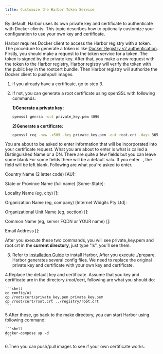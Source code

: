 ```yaml
---
title: Customize the Harbor Token Service
---
```


By default, Harbor uses its own private key and certificate to authenticate with Docker clients. This topic describes how to optionally customize your configuration to use your own key and certificate.

Harbor requires Docker client to access the Harbor registry with a token. The procedure to generate a token is like [Docker Registry v2 authentication](https://github.com/docker/distribution/blob/master/docs/spec/auth/token.md). Firstly, you should make a request to the token service for a token. The token is signed by the private key. After that, you make a new request with the token to the Harbor registry, Harbor registry will verify the token with the public key in the rootcert bundle. Then Harbor registry will authorize the Docker client to push/pull images.

1. If you already have a certificate, go to step 3.
1. If not, you can generate a root certificate using openSSL with following commands:
  
    **1)Generate a private key:**

    ```sh
    openssl genrsa -out private_key.pem 4096
    ```
      
    **2)Generate a certificate:**

    ```sh
    openssl req -new -x509 -key private_key.pem -out root.crt -days 3650
    ```

You are about to be asked to enter information that will be incorporated into your certificate request. What you are about to enter is what is called a Distinguished Name or a DN. There are quite a few fields but you can leave some blank For some fields there will be a default valu. If you enter `.`, the field will be left blank. Following are what you're asked to enter.

Country Name (2 letter code) [AU]:

State or Province Name (full name) [Some-State]:

Locality Name (eg, city) []:

Organization Name (eg, company) [Internet Widgits Pty Ltd]:

Organizational Unit Name (eg, section) []:

Common Name (eg,  server FQDN or YOUR name) []:

Email Address []:

After you execute these two commands, you will see private_key.pem and root.crt in the **current directory**, just type "ls", you'll see them.

3. Refer to [Installation Guide](../installation-guide.md) to install Harbor, After you execute ./prepare, Harbor generates several config files. We need to replace the original private key and certificate with your own key and certificate.

4.Replace the default key and certificate. Assume that you key and certificate are in the directory /root/cert, following are what you should do:

    ```shell
    cd config/ui
    cp /root/cert/private_key.pem private_key.pem
    cp /root/cert/root.crt ../registry/root.crt
    ```

5.After these, go back to the make directory, you can start Harbor using following command:

    ```shell
    docker-compose up -d
    ```

6.Then you can push/pull images to see if your own certificate works.
